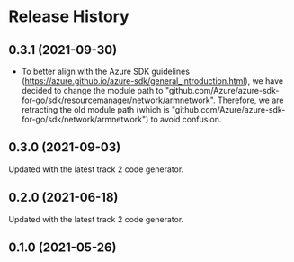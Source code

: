 # Release History

## 0.3.1 (2021-09-30)
- To better align with the Azure SDK guidelines (https://azure.github.io/azure-sdk/general_introduction.html), we have decided to change the module path to "github.com/Azure/azure-sdk-for-go/sdk/resourcemanager/network/armnetwork". Therefore, we are retracting the old module path (which is "github.com/Azure/azure-sdk-for-go/sdk/network/armnetwork") to avoid confusion.

## 0.3.0 (2021-09-03)
Updated with the latest track 2 code generator.

## 0.2.0 (2021-06-18)
Updated with the latest track 2 code generator.

## 0.1.0 (2021-05-26)
